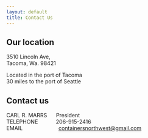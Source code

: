 ```yaml
---
layout: default
title: Contact Us
---
```

## Our location

3510 Lincoln Ave,  
Tacoma, Wa. 98421

Located in the port of Tacoma  
30 miles to the port of Seattle

## Contact us

CARL R. MARRS&nbsp;&nbsp;&nbsp;&nbsp;&nbsp;&nbsp;President  
TELEPHONE&nbsp;&nbsp;&nbsp;&nbsp;&nbsp;&nbsp;&nbsp;&nbsp;&nbsp;&nbsp;&nbsp;&nbsp;206-915-2416  
EMAIL&nbsp;&nbsp;&nbsp;&nbsp;&nbsp;&nbsp;&nbsp;&nbsp;&nbsp;&nbsp;&nbsp;&nbsp;&nbsp;&nbsp;&nbsp;&nbsp;&nbsp;&nbsp;&nbsp;&nbsp;&nbsp;&nbsp;&nbsp;&nbsp;<containersnorthwest@gmail.com>
